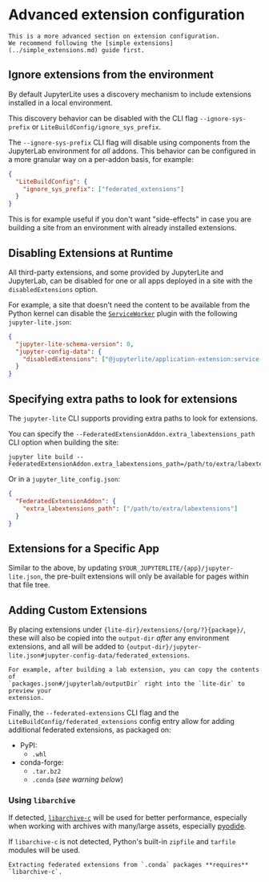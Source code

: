 # Advanced extension configuration

```{warning}
This is a more advanced section on extension configuration.
We recommend following the [simple extensions](../simple_extensions.md) guide first.
```

## Ignore extensions from the environment

By default JupyterLite uses a discovery mechanism to include extensions installed in a
local environment.

This discovery behavior can be disabled with the CLI flag `--ignore-sys-prefix` or
`LiteBuildConfig/ignore_sys_prefix`.

The `--ignore-sys-prefix` CLI flag will disable using components from the JupyterLab
environment for _all_ addons. This behavior can be configured in a more granular way on
a per-addon basis, for example:

```json
{
  "LiteBuildConfig": {
    "ignore_sys_prefix": ["federated_extensions"]
  }
}
```

This is for example useful if you don't want "side-effects" in case you are building a
site from an environment with already installed extensions.

## Disabling Extensions at Runtime

All third-party extensions, and some provided by JupyterLite and JupyterLab, can be
disabled for one or all apps deployed in a site with the `disabledExtensions` option.

For example, a site that doesn't need the content to be available from the Python kernel
can disable the [`ServiceWorker`](./service-worker.md) plugin with the following
`jupyter-lite.json`:

```json
{
  "jupyter-lite-schema-version": 0,
  "jupyter-config-data": {
    "disabledExtensions": ["@jupyterlite/application-extension:service-worker-manager"]
  }
}
```

## Specifying extra paths to look for extensions

The `jupyter-lite` CLI supports providing extra paths to look for extensions.

You can specify the `--FederatedExtensionAddon.extra_labextensions_path` CLI option when
building the site:

```
jupyter lite build --FederatedExtensionAddon.extra_labextensions_path=/path/to/extra/labextensions
```

Or in a `jupyter_lite_config.json`:

```json
{
  "FederatedExtensionAddon": {
    "extra_labextensions_path": ["/path/to/extra/labextensions"]
  }
}
```

## Extensions for a Specific App

Similar to the above, by updating `$YOUR_JUPYTERLITE/{app}/jupyter-lite.json`, the
pre-built extensions will only be available for pages within that file tree.

## Adding Custom Extensions

By placing extensions under `{lite-dir}/extensions/{org/?}{package}/`, these will also
be copied into the `output-dir` _after_ any environment extensions, and all will be
added to `{output-dir}/jupyter-lite.json#jupyter-config-data/federated_extensions`.

```{hint}
For example, after building a lab extension, you can copy the contents of
`packages.json#/jupyterlab/outputDir` right into the `lite-dir` to preview your
extension.
```

Finally, the `--federated-extensions` CLI flag and the
`LiteBuildConfig/federated_extensions` config entry allow for adding additional
federated extensions, as packaged on:

- PyPI:
  - `.whl`
- conda-forge:
  - `.tar.bz2`
  - `.conda` (_see warning below_)

### Using `libarchive`

If detected, [`libarchive-c`](https://pypi.org/project/libarchive-c) will be used for
better performance, especially when working with archives with many/large assets,
especially [pyodide](../../pyodide/pyodide.md).

If `libarchive-c` is not detected, Python's built-in `zipfile` and `tarfile` modules
will be used.

```{warning}
Extracting federated extensions from `.conda` packages **requires** `libarchive-c`.
```
